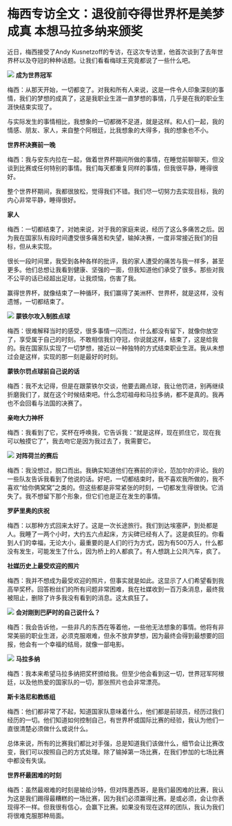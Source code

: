 # 梅西专访全文：退役前夺得世界杯是美梦成真 本想马拉多纳来颁奖

近日，梅西接受了Andy Kusnetzoff的专访，在这次专访里，他首次谈到了去年世界杯以及夺冠的种种话题。让我们看看梅球王究竟都说了一些什么吧。

![](https://inews.gtimg.com/news_bt/OQ7iuXjNB-KZc4k0GGcqf9TEsrcD6Mu6G9F4wggI-pLNUAA/1000)
**成为世界冠军**

梅西：从那天开始，一切都变了。对我和所有人来说，这是一件令人印象深刻的事情，我们的梦想的成真了，这是我职业生涯一直梦想的事情，几乎是在我的职业生涯快结束实现了。

与实际发生的事情相比，我想象的一切都微不足道，就是这样。和人们一起，我的情感、朋友、家人，来自整个阿根廷，比我想象的大得多，我的想象也不小。

**世界杯决赛前一晚**

梅西：我与安东内拉在一起，做着世界杯期间所做的事情，在睡觉前聊聊天，但没谈到比赛或任何特别的事情。我们每天都重复同样的事情，但我很平静，睡得很好。

整个世界杯期间，我都很放松，觉得我们不错。我们尽一切努力去实现目标，我的内心非常平静，睡得很好。

**家人**

梅西：一切都结束了，对她来说，对于我的家庭来说，经历了这么多痛苦之后。因为我在国家队有段时间遭受很多痛苦和失望，输掉决赛，一度非常接近我们的目标，但从未实现。

很长一段时间里，我受到各种各样的批评，我的家人遭受的痛苦与我一样多，甚至更多。他们总想让我看到健康、坚强的一面，但我知道他们承受了很多。那些对我不公平的话已经超出足球，让我烦恼，伤害了我。

赢得世界杯，就像结束了一种循环，我们赢得了美洲杯、世界杯，就是这样，没有遗憾，一切都结束了。

![](https://inews.gtimg.com/news_bt/ObMwcU5fsbLOS9j38Fk6c5u0VOu8KPPtJFW7kNMjjLAAUAA/1000)
**蒙铁尔攻入制胜点球**

梅西：很难解释当时的感受，很多事情一闪而过，什么都没有留下，就像你放空了，享受属于自己的时刻。不敢相信我们夺冠，你说就这样，结束了，这是给我的。我在国家队实现了一切梦想，接近以一种独特的方式结束职业生涯。我从未想过会是这样，实现的那一刻是最好的时刻。

**蒙铁尔罚点球前自己说的话**

梅西：我不太记得，但是在跟蒙铁尔交谈，他要去踢点球，我让他罚进，别再继续折磨我们了，就在这个时候结束吧。什么念叨祖母和马拉多纳，都不是真的。我再也不会回看与法国的决赛了。

**亲吻大力神杯**

梅西：我看到了它，奖杯在呼唤我，它告诉我：“就是这样，现在抓住它，现在我可以触摸它了”，我去吻它是因为我过去了，我需要它。

![](https://inews.gtimg.com/news_bt/Oowoaj6MdK5VWBsYTheqJMhtRoNS7XOoJoGkAKKEIoOp0AA/1000)
**对阵荷兰的赛后**

梅西：我没想过，脱口而出。我确实知道他们在赛前的评论，范加尔的评论。我的一些队友告诉我看到了他说的话。好吧，一切都结束时，我不喜欢我所做的，我不喜欢“给你俩窝窝”之类的。但这些都是非常紧张的时刻，一切都发生得很快。它消失了。我不想留下那个形象，但它们也是正在发生的事情。

**罗萨里奥的庆祝**

梅西：以那种方式回来太好了。这是一次长途旅行。我们到达埃塞萨，到处都是人。我睡了一两个小时，大约五六点起床，方尖碑已经有人了。这是疯狂的。你看到人们的幸福，无论大小，最重要的是人们的行为方式，因为有500万人，什么都没有发生，可能发生了什么，因为桥上的人都疯了。有人想跳上公共汽车，疯了。

**社媒历史上最受欢迎的照片**

梅西：我并不想成为最受欢迎的照片，但事实就是如此。这显示了人们希望看到我高举奖杯。回答粉丝们的所有问题非常困难，我在社媒收到一百万条消息，最终我被阻止，删除了许多我没有看到的消息。这太疯狂了。

![](https://inews.gtimg.com/news_bt/OCtYSZ6nlGuV3S7i1ePJPBC1UxElPL8Yh1rXY_vjhJqGQAA/1000)
**会对刚到巴萨时的自己说什么？**

梅西：我会告诉他，一些非凡的东西在等着他，一些他无法想象的事情。他将有非常美丽的职业生涯，必须克服艰难，但永不放弃梦想，因为最终会得到最想要的回报，他会有一个幸福的结局，就像一部电影。

![](https://inews.gtimg.com/news_bt/O5lENeDEdCvyc7IDyO219vtAMIpoRXbzD2J6eF6EE_MfcAA/1000)
**马拉多纳**

梅西：我本来希望马拉多纳把奖杯颁给我。但至少他会看到这一切，世界冠军阿根廷，以及他热爱的国家队的一切，那张照片也会非常漂亮。

**斯卡洛尼和教练组**

梅西：他们都非常了不起，知道国家队意味着什么，他们都是前球员，经历过我们经历的一切。他们知道如何控制自己，有世界杯或国际比赛的经验，我认为他们一直很清楚必须做什么或说什么。

总体来说，所有的比赛我们都比对手强，总是知道我们该做什么，细节会让比赛改变，我们可以按照自己的方式处理。除了输掉第一场比赛，在我们参加的七场比赛中都没有失误。

**世界杯最困难的时刻**

梅西：虽然最艰难的时刻是输给沙特，但对阵墨西哥，是我们最困难的比赛，我认为这是我们踢得最糟糕的一场比赛，因为我们必须赢得比赛。是或必须，会让你表现得不一样。但我很有信心，会赢下比赛。如果没有现在这样的团队，我认为我们将很难克服那种局面。

